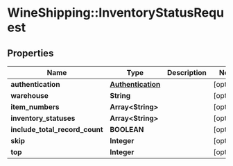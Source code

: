 # WineShipping::InventoryStatusRequest

## Properties
Name | Type | Description | Notes
------------ | ------------- | ------------- | -------------
**authentication** | [**Authentication**](Authentication.md) |  | [optional] 
**warehouse** | **String** |  | [optional] 
**item_numbers** | **Array&lt;String&gt;** |  | [optional] 
**inventory_statuses** | **Array&lt;String&gt;** |  | [optional] 
**include_total_record_count** | **BOOLEAN** |  | [optional] 
**skip** | **Integer** |  | [optional] 
**top** | **Integer** |  | [optional] 


